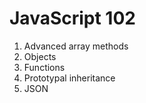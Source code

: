 # JavaScript 102

1. Advanced array methods
1. Objects
1. Functions
1. Prototypal inheritance
1. JSON
